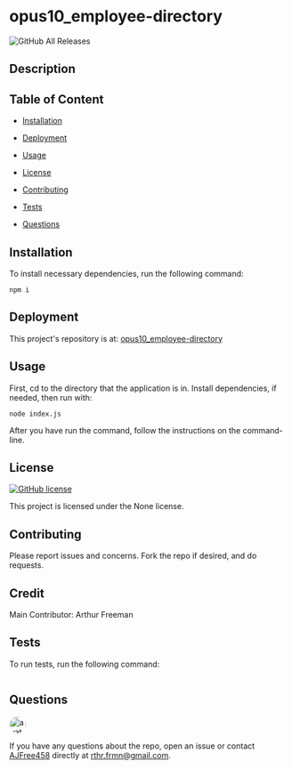 # opus10_employee-directory

![GitHub All Releases](https://img.shields.io/github/languages/top/AJFree458/opus10_employee-directory)

## Description



## Table of Content

* [Installation](#installation)

* [Deployment](#deployment)

* [Usage](#usage)

* [License](#license)

* [Contributing](#contributing)

* [Tests](#tests)

* [Questions](#questions)

## Installation

To install necessary dependencies, run the following command:

```
npm i
```

## Deployment

This project's repository is at: [opus10_employee-directory](https://github.com/AJFree458/opus10_employee-directory)

## Usage



First, cd to the directory that the application is in. Install dependencies, if needed, then run with:

```
node index.js
```

After you have run the command, follow the instructions on the command-line.

## License

[![GitHub license](https://img.shields.io/static/v1?label=License&message=None&color=blue)](https://github.com/AJFree458/opus10_employee-directory)

This project is licensed under the None license.

## Contributing

Please report issues and concerns. Fork the repo if desired, and do requests.

## Credit

Main Contributor: Arthur Freeman

## Tests

To run tests, run the following command:

```

```

## Questions

<img src="https://avatars3.githubusercontent.com/u/59231957?v=4" alt="avatar" style="border-radius: 16px" width="30" />

If you have any questions about the repo, open an issue or contact [AJFree458](https://api.github.com/users/AJFree458) directly at rthr.frmn@gmail.com.
